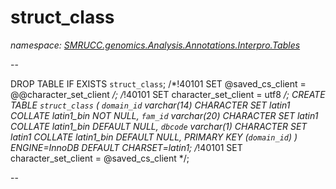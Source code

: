 ﻿# struct_class
_namespace: [SMRUCC.genomics.Analysis.Annotations.Interpro.Tables](./index.md)_

--
 
 DROP TABLE IF EXISTS `struct_class`;
 /*!40101 SET @saved_cs_client = @@character_set_client */;
 /*!40101 SET character_set_client = utf8 */;
 CREATE TABLE `struct_class` (
 `domain_id` varchar(14) CHARACTER SET latin1 COLLATE latin1_bin NOT NULL,
 `fam_id` varchar(20) CHARACTER SET latin1 COLLATE latin1_bin DEFAULT NULL,
 `dbcode` varchar(1) CHARACTER SET latin1 COLLATE latin1_bin DEFAULT NULL,
 PRIMARY KEY (`domain_id`)
 ) ENGINE=InnoDB DEFAULT CHARSET=latin1;
 /*!40101 SET character_set_client = @saved_cs_client */;
 
 --




